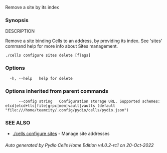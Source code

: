 Remove a site by its index

### Synopsis


DESCRIPTION

  Remove a site binding Cells to an address, by providing its index.
  See 'sites' command help for more info about Sites management.


```
./cells configure sites delete [flags]
```

### Options

```
  -h, --help   help for delete
```

### Options inherited from parent commands

```
      --config string   Configuration storage URL. Supported schemes: etcd|etcd+tls|file|grpc|mem|vault|vaults (default "file:///home/teamcity/.config/pydio/cells/pydio.json")
```

### SEE ALSO

* [./cells configure sites](./cells-configure-sites)	 - Manage site addresses

###### Auto generated by Pydio Cells Home Edition v4.0.2-rc1 on 20-Oct-2022
